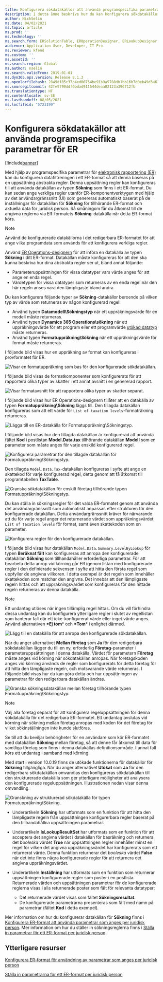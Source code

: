 ```yaml
---
title: Konfigurera sökdatakällor att använda programspecifika parametrar för ER
description: I detta ämne beskrivs hur du kan konfigurera sökdatakällor i elektronisk rapportering (ER) att använda parametrar specifika för ER-program.
author: NickSelin
ms.date: 04/02/2021
ms.topic: article
ms.prod: ''
ms.technology: ''
ms.search.form: ERSolutionTable, EROperationDesigner, ERLookupDesigner, ERComponentLookupStructureEditing
audience: Application User, Developer, IT Pro
ms.reviewer: kfend
ms.custom: ''
ms.assetid: ''
ms.search.region: Global
ms.author: nselin
ms.search.validFrom: 2019-01-01
ms.dyn365.ops.version: Release 8.1.3
ms.openlocfilehash: 2849df85c37c4ed00754be91b9a9708db1bb16b7d0eb49d3a61d169037687196
ms.sourcegitcommit: 42fe9790ddf0bdad911544deaa82123a396712fb
ms.translationtype: HT
ms.contentlocale: sv-SE
ms.lasthandoff: 08/05/2021
ms.locfileid: "6723199"
---
```

# <a name="configure-lookup-data-sources-to-use-er-application-specific-parameters"></a>Konfigurera sökdatakällor att använda programspecifika parametrar för ER 

[!include[banner](../includes/banner.md)]

Med hjälp av programspecifika parametrar för [elektronisk rapportering (ER)](general-electronic-reporting.md) kan du konfigurera datafiltreringen i ett ER-format så att denna baseras på en uppsättning abstrakta regler. Denna uppsättning regler kan konfigureras till att använda datakällan av typen **Sökning** som finns i ett ER-format. Du kan sedan ange verkliga regler utanför ER-komponentverktygen med hjälp av det användargränssnitt (UI) som genereras automatiskt baserat på de inställningar för datakällan för **Sökning** för tillhörande ER-format och aktuella data för juridisk person. Så småningom får du åtkomst till de angivna reglerna via ER-formatets **Sökning**-datakälla när detta ER-format körs.

> [!NOTE]
> Använd de konfigurerade datakällorna i det redigerbara ER-formatet för att ange vilka programdata som används för att konfigurera verkliga regler.

Använd [ER Operations-designern](general-electronic-reporting.md#building-a-format-that-uses-a-data-model-as-a-base) för att införa en datakälla av typen **Sökning** i ditt ER-format. Datakällan måste konfigureras för att den ska kunna beskriva hur dina abstrakta regler ser ut, bland annat följande:

   - Parameteruppsättningen för vissa datatyper vars värde anges för att ange en enda regel.
   - Värdetypen för vissa datatyper som returneras av en enda regel när den här regeln anses vara den lämpligaste bland andra.

Du kan konfigurera följande typer av **Sökning**-datakällor beroende på vilken typ av värde som returneras av någon konfigurerad regel:

   - Använd typen **Datamodell\Sökningstyp** när ett uppräkningsvärde för en modell måste returneras.
   - Använd typen **Dynamics 365 Operations\sökning** när ett uppräkningsvärde för ett program eller ett programvärde [utökad datatyp](../extensibility/extensible-edts.md) måste returneras.
   - Använd typen **Formatuppräkning\Sökning** när ett uppräkningsvärde för format måste returneras.

I följande bild visas hur en uppräkning av format kan konfigureras i provformatet för ER.

   ![Visar en formatuppräkning som bas för den konfigurerade sökdatakällan.](./media/er-lookup-data-sources-img1.gif)

I följande bild visas de formatkomponenter som konfigurerats för att rapportera olika typer av skatter i ett annat avsnitt i en genererad rapport.

   ![Visar formatavsnitt för att rapportera olika typer av skatter separat.](./media/er-lookup-data-sources-img2.png)

I följande bild visas hur ER Operations-designern tillåter att en datakälla av typen **Formatuppräkning\Sökning** läggs till.  Den tillagda datakällan konfigureras som att ett värde för `List of taxation levels`-formaträkning returneras.

   ![Lägga till en ER-datakälla för Formatuppräkning\Sökningstyp.](./media/er-lookup-data-sources-img3.gif)

I följande bild visas hur den tillagda datakällan är konfigurerad att använda fältet **Kod** i postlistan **Model.Data.tax** tillhörande datakällan **Modell** som en parameter som måste anges för varje enskild konfigurerad regel.

![Konfigurera parametrar för den tillagde datakällan för Formatuppräkning\Sökningstyp.](./media/er-lookup-data-sources-img4.gif)

Den tillagda `Model.Data.Tax`-datakällan konfigureras i syfte att ange en skattekod för varje konfigurerad regel, detta genom att få åtkomst till programtabellen **TaxTable**.

   ![Granska sökdatakällan för enskilt företag tillhörande typen Formatuppräkning\Sökningstyp.](./media/er-lookup-data-sources-img5.gif)

Du kan ställa in sökningsregler för det valda ER-formatet genom att använda det användargränssnitt som automatiskt anpassas efter strukturen för den konfigurerade datakällan. Detta användargränssnitt kräver för närvarande att du för varje regel anger det returnerade värdet som uppräkningsvärdet `List of taxation levels` för format, samt även skattekoden som en parameter.

   ![Konfigurera regler för den konfigurerade datakällan.](./media/er-lookup-data-sources-img6.gif)

I följande bild visas hur datakällan `Model.Data.Summary.LevelByLookup` för typen **Beräknat fält** kan konfigureras att anropa den konfigurerade datakällan **Sökning** som tillhandahåller erforderliga parametrar. För att bearbeta detta anrop vid körning går ER igenom listan med konfigurerade regler i den definierade sekvensen i syfte att hitta den första regel som uppfyller de angivna villkoren. I detta exempel är det regeln som innehåller skattekoden som matchar den angivna. Det innebär att den lämpligaste regeln hittas och att uppräkningsvärdet som konfigureras för den hittade regeln returneras av denna datakälla.

> [!NOTE]
> Ett undantag utlöses när ingen tillämplig regel hittas. Om du vill förhindra dessa undantag kan du konfigurera ytterligare regler i slutet av regellistan som hanterar fall där ett icke-konfigurerat värde eller inget värde anges. Använd alternativen **\*Ej tom*** och **\*Tom*** i enlighet därmed.  
>
> ![Lägg till en datakälla för att anropa den konfigurerade sökdatakällan.](./media/er-lookup-data-sources-img7.png)

När du anger alternativet **Mellan företag** som **Ja** för den redigerbara sökdatakällan lägger du till en ny, erforderlig **Företag**-parameter i parameteruppsättningen i denna datakälla. Värdet för parametern **Företag** måste anges vid körning när sökdatakällan anropas. När företagskoden anges vid körning används de regler som konfigurerats för detta företag för att hitta den lämpligaste regeln, och motsvarande värde returneras. I följande bild visas hur du kan göra detta och hur uppsättningen av parametrar för den redigerbara datakällan ändras.

   ![Granska sökningsdatakällan mellan företag tillhörande typen Formatuppräkning\Sökningstyp.](./media/er-lookup-data-sources-img8.gif)

> [!NOTE]
> Välj alla företag separat för att konfigurera regeluppsättningen för denna sökdatakälla för det redigerbara ER-formatet. Ett undantag avslutas vid körning när sökning mellan företag anropas med koden för det företag för vilket sökinställningen inte kunde slutföras.
>
> Se till att du beviljar behörigheter för en användare som kör ER-formatet med datakällan **Sökning** mellan företag, så att denne får åtkomst till data för samtliga företag som finns i denna datakällas definitionsområde. I annat fall körs ett undantag i samband med körning.

Med start i version 10.0.19 finns de utökade funktionerna för datakällor för **Sökning** tillgängliga. När du anger alternativet **Utökat** som **Ja** för den redigerbara sökdatakällan omvandlas den konfigureras sökdatakällan till den strukturerade datakälla som ger ytterligare möjligheter att analysera den konfigurerade regeluppsättningen. Illustrationen nedan visar denna omvandling.

   ![Granskning av strukturerad sökdatakälla för typen Formatuppräkning\Sökning.](./media/er-lookup-data-sources-img9.gif)

- Underartikeln **Sökning** har utformats som en funktion för att hitta den lämpligaste regeln från uppsättningen konfigurerbara regler baserat på den tillhandahållna uppsättningen parametrar.
- Underartikeln **IsLookupResultSet** har utformats som en funktion för att acceptera det angivna värdet i datakällan för basräkning och returnera det *booleska* värdet **True** när uppsättningen regler innehåller minst en regel för vilken det angivna uppräkningsvärdet har konfigurerats som ett returnerat värde. Denna funktion returnerar det *booleska* värdet **False** när det inte finns några konfigurerade regler för att returnera det angivna uppräkningsvärdet.
- Underartikeln **Inställning** har utformats som en funktion som returnerar uppsättningen konfigurerade regler som poster i en postlista. Returnerade värden och uppsättningen parametrar för de konfigurerade reglerna visas i alla returnerade poster som fält för relevanta datatyper:

    - Det returnerade värdet visas som fältet **Sökningsresultat**.
    - De konfigurerade parametrarna presenteras som fält med namn på parametrar (fältet **Kod** i detta exempel).

Mer information om hur du konfigurerar datakällan för **Sökning** finns i [Konfigurera ER-format att använda parametrar som anges per juridisk person](er-app-specific-parameters-configure-format.md). Mer information om hur du ställer in sökningsreglerna finns i [Ställa in parametrar för ett ER-format per juridisk person](er-app-specific-parameters-set-up.md).

## <a name="additional-resources"></a>Ytterligare resurser

[Konfigurera ER-format för användning av parametrar som anges per juridisk person](er-app-specific-parameters-configure-format.md)

[Ställa in parametrarna för ett ER-format per juridisk person](er-app-specific-parameters-set-up.md)
